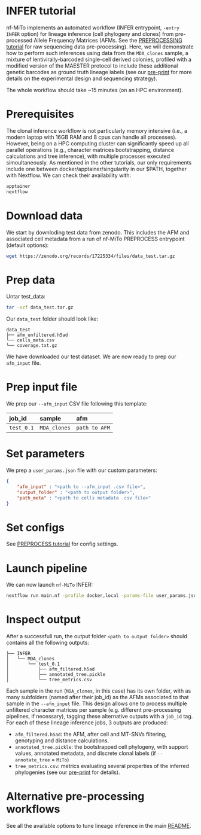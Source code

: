 # INFER tutorial

nf-MiTo implements an automated workflow (INFER entrypoint, `-entry INFER` option) for lineage inference (cell phylogeny and clones) from pre-processed Allele Frequency Matrices (AFMs. See the [PREPROCESSING tutorial](1.PREPROCESS.md) for raw sequencing data pre-processing). Here, we will demonstrate how to perform such inferences using data from the `MDA_clones` sample, a mixture of lentivirally-barcoded single-cell derived colonies, profiled with a modified version of the MAESTER protocol to include these additional genetic barcodes as ground truth lineage labels (see our [pre-print](https://doi.org/10.1101/2025.06.17.660165) for more details on the experimental design and sequencing strategy).

The whole workflow should take ~15 minutes (on an HPC environment).

# Prerequisites

The clonal inference workflow is not particularly memory intensive (i.e., a modern laptop with 16GB RAM and 8 cpus can handle all processes). However, being on a HPC computing cluster can significantly speed up all parallel operations (e.g., character matrices bootstrapping, distance calculations and tree inference), with multiple processes executed simoultaneously. 
As mentioned in the other tutorials, our only requirements include one between docker/apptainer/singularity in our $PATH, together with Nextflow.
We can check their availability with:

```bash
apptainer 
nextflow
```

# Download data

We start by downloding test data from zenodo. This includes the AFM and associated cell metadata
from a run of nf-MiTo PREPROCESS entrypoint (default options):

```bash
wget https://zenodo.org/records/17225334/files/data_test.tar.gz
```

# Prep data

Untar test_data:

```bash
tar -xzf data_test.tar.gz
```

Our `data_test` folder should look like:

```
data_test
├── afm_unfiltered.h5ad
└── cells_meta.csv
└── coverage.txt.gz
```

We have downloaded our test dataset. We are now ready to prep our `afm_input` file.

# Prep input file

We prep our <span style="white-space: nowrap;">`--afm_input`</span> CSV file following this template:

<table>
<thead>
<tr>
<th align="left">job_id</th>
<th align="left">sample</th>
<th align="left">afm</th>
</tr>
</thead>
<tbody>
<tr>
<td align="left"><code>test_0.1</code></td>
<td align="left"><code>MDA_clones<code></td>
<td align="left"><code>path to AFM</code></td>
</tr>
</tbody>
</table>

# Set parameters

We prep a `user_params.json` file with our custom parameters:

```json
{  
    "afm_input" : "<path to --afm_input .csv file>",
    "output_folder" : "<path to output folder>",
    "path_meta" : "<path to cells metadata .csv file>"     
}
```

# Set configs

See [PREPROCESS tutorial](1.PREPROCESS.md) for config settings.


# Launch pipeline

We can now launch `nf-MiTo` INFER:

```bash
nextflow run main.nf -profile docker,local -params-file user_params.json -entry INFER
```

# Inspect output

After a successfull run, the output folder `<path to output folder>` should contains all the following outputs:

```
├── INFER
│   └── MDA_clones
│       └── test_0.1
│           ├── afm_filtered.h5ad
│           ├── annotated_tree.pickle
│           └── tree_metrics.csv
```

Each sample in the run (`MDA_clones`, in this case) has its own folder, with as many subfolders (named after their job_id) as the AFMs associated to that sample in the `--afm_input` file. This design allows one to process multiple unfiltered character matrices per sample (e.g. different pre-processing pipelines, if necessary), tagging these alternative outputs with a `job_id` tag. For each of these lineage inference jobs, 3 outputs are produced:

* `afm_filtered.h5ad`: the AFM, after cell and MT-SNVs filtering, genotyping and distance calculations.
* `annotated_tree.pickle`: the bootstrapped cell phylogeny, with support values, annotated metadata, and discrete clonal labels (if `--annotate_tree` = `MiTo`)
* `tree_metrics.csv`: metrics evaluating several properties of the inferred phylogenies (see our [pre-print](https://doi.org/10.1101/2025.06.17.660165) for details).

# Alternative pre-processing workflows

See all the available options to tune lineage inference in the main [README](../README.md).

